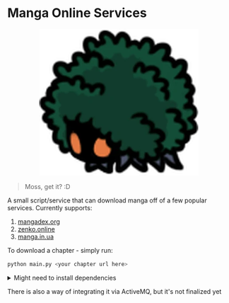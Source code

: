 # **M**anga **O**nline **S**ervice**s**

<p align="center">
  <img alt="Service's mascot, hope repo will not go down because of it lmao" src="moss_image.webp" />
</p>

> Moss, get it? :D

A small script/service that can download manga off of a few popular services. Currently supports:
1. [mangadex.org](https://mangadex.org)
1. [zenko.online](https://zenko.online/)
1. [manga.in.ua](https://manga.in.ua/)

To download a chapter - simply run:
```sh
python main.py <your chapter url here>
```

<details>
  <summary>Might need to install dependencies</summary>
  
  ```sh
  # python -m venv .
  pip install BeatifulSoup4 requests Pillow stomp.py
  ```

</details>

There is also a way of integrating it via ActiveMQ, but it's not finalized yet